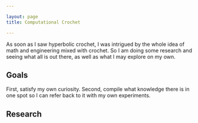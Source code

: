 ```yaml
---

layout: page
title: Computational Crochet

---
```


As soon as I saw hyperbolic crochet, I was intrigued by the whole idea of math and engineering mixed with crochet. So I am doing some research and seeing what all is out there, as well as what I may explore on my own.

## Goals

First, satisfy my own curiosity. Second, compile what knowledge there is in one spot so I can refer back to it with my own experiments.

## Research




